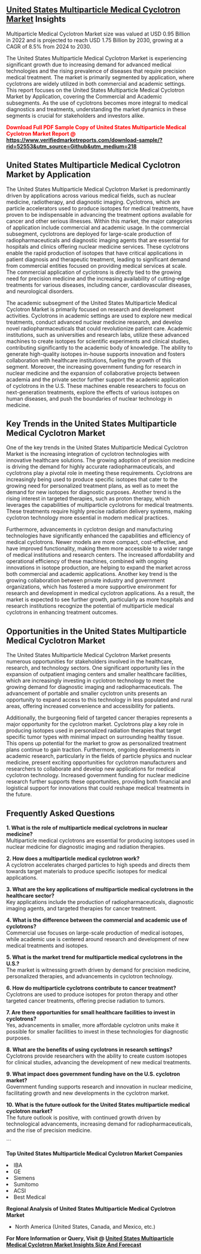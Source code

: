 <h2><a href="https://www.verifiedmarketreports.com/download-sample/?rid=52553&amp;utm_source=Github&amp;utm_medium=218" target="_blank">United States Multiparticle Medical Cyclotron Market</a> Insights</h2><p>Multiparticle Medical Cyclotron Market size was valued at USD 0.95 Billion in 2022 and is projected to reach USD 1.75 Billion by 2030, growing at a CAGR of 8.5% from 2024 to 2030.</p><p> <p>The United States Multiparticle Medical Cyclotron Market is experiencing significant growth due to increasing demand for advanced medical technologies and the rising prevalence of diseases that require precision medical treatment. The market is primarily segmented by application, where cyclotrons are widely utilized in both commercial and academic settings. This report focuses on the United States Multiparticle Medical Cyclotron Market by Application, covering the Commercial and Academic subsegments. As the use of cyclotrons becomes more integral to medical diagnostics and treatments, understanding the market dynamics in these segments is crucial for stakeholders and investors alike. <b><p><span class=""><span style="color: #ff0000;"><strong>Download Full PDF Sample Copy of United States Multiparticle Medical Cyclotron Market Report</strong> @ </span><a href="https://www.verifiedmarketreports.com/download-sample/?rid=52553&amp;utm_source=Github&amp;utm_medium=218" target="_blank">https://www.verifiedmarketreports.com/download-sample/?rid=52553&amp;utm_source=Github&amp;utm_medium=218</a></span></p></b></p> <h2>United States Multiparticle Medical Cyclotron Market by Application</h2> <p>The United States Multiparticle Medical Cyclotron Market is predominantly driven by applications across various medical fields, such as nuclear medicine, radiotherapy, and diagnostic imaging. Cyclotrons, which are particle accelerators used to produce isotopes for medical treatments, have proven to be indispensable in advancing the treatment options available for cancer and other serious illnesses. Within this market, the major categories of application include commercial and academic usage. In the commercial subsegment, cyclotrons are deployed for large-scale production of radiopharmaceuticals and diagnostic imaging agents that are essential for hospitals and clinics offering nuclear medicine services. These cyclotrons enable the rapid production of isotopes that have critical applications in patient diagnosis and therapeutic treatment, leading to significant demand from commercial entities focused on providing medical services at scale. The commercial application of cyclotrons is directly tied to the growing need for precision medicine and the increasing availability of cutting-edge treatments for various diseases, including cancer, cardiovascular diseases, and neurological disorders.</p> <p>The academic subsegment of the United States Multiparticle Medical Cyclotron Market is primarily focused on research and development activities. Cyclotrons in academic settings are used to explore new medical treatments, conduct advanced nuclear medicine research, and develop novel radiopharmaceuticals that could revolutionize patient care. Academic institutions, such as universities and research labs, utilize these advanced machines to create isotopes for scientific experiments and clinical studies, contributing significantly to the academic body of knowledge. The ability to generate high-quality isotopes in-house supports innovation and fosters collaboration with healthcare institutions, fueling the growth of this segment. Moreover, the increasing government funding for research in nuclear medicine and the expansion of collaborative projects between academia and the private sector further support the academic application of cyclotrons in the U.S. These machines enable researchers to focus on next-generation treatments, explore the effects of various isotopes on human diseases, and push the boundaries of nuclear technology in medicine.</p> <h2>Key Trends in the United States Multiparticle Medical Cyclotron Market</h2> <p>One of the key trends in the United States Multiparticle Medical Cyclotron Market is the increasing integration of cyclotron technologies with innovative healthcare solutions. The growing adoption of precision medicine is driving the demand for highly accurate radiopharmaceuticals, and cyclotrons play a pivotal role in meeting these requirements. Cyclotrons are increasingly being used to produce specific isotopes that cater to the growing need for personalized treatment plans, as well as to meet the demand for new isotopes for diagnostic purposes. Another trend is the rising interest in targeted therapies, such as proton therapy, which leverages the capabilities of multiparticle cyclotrons for medical treatments. These treatments require highly precise radiation delivery systems, making cyclotron technology more essential in modern medical practices.</p> <p>Furthermore, advancements in cyclotron design and manufacturing technologies have significantly enhanced the capabilities and efficiency of medical cyclotrons. Newer models are more compact, cost-effective, and have improved functionality, making them more accessible to a wider range of medical institutions and research centers. The increased affordability and operational efficiency of these machines, combined with ongoing innovations in isotope production, are helping to expand the market across both commercial and academic applications. Another key trend is the growing collaboration between private industry and government organizations, which has fostered a more supportive environment for research and development in medical cyclotron applications. As a result, the market is expected to see further growth, particularly as more hospitals and research institutions recognize the potential of multiparticle medical cyclotrons in enhancing treatment outcomes.</p> <h2>Opportunities in the United States Multiparticle Medical Cyclotron Market</h2> <p>The United States Multiparticle Medical Cyclotron Market presents numerous opportunities for stakeholders involved in the healthcare, research, and technology sectors. One significant opportunity lies in the expansion of outpatient imaging centers and smaller healthcare facilities, which are increasingly investing in cyclotron technology to meet the growing demand for diagnostic imaging and radiopharmaceuticals. The advancement of portable and smaller cyclotron units presents an opportunity to expand access to this technology in less populated and rural areas, offering increased convenience and accessibility for patients.</p> <p>Additionally, the burgeoning field of targeted cancer therapies represents a major opportunity for the cyclotron market. Cyclotrons play a key role in producing isotopes used in personalized radiation therapies that target specific tumor types with minimal impact on surrounding healthy tissue. This opens up potential for the market to grow as personalized treatment plans continue to gain traction. Furthermore, ongoing developments in academic research, particularly in the fields of particle physics and nuclear medicine, present exciting opportunities for cyclotron manufacturers and researchers to collaborate and develop new applications for medical cyclotron technology. Increased government funding for nuclear medicine research further supports these opportunities, providing both financial and logistical support for innovations that could reshape medical treatments in the future.</p> <h2>Frequently Asked Questions</h2> <p><b>1. What is the role of multiparticle medical cyclotrons in nuclear medicine?</b><br>Multiparticle medical cyclotrons are essential for producing isotopes used in nuclear medicine for diagnostic imaging and radiation therapies.</p> <p><b>2. How does a multiparticle medical cyclotron work?</b><br>A cyclotron accelerates charged particles to high speeds and directs them towards target materials to produce specific isotopes for medical applications.</p> <p><b>3. What are the key applications of multiparticle medical cyclotrons in the healthcare sector?</b><br>Key applications include the production of radiopharmaceuticals, diagnostic imaging agents, and targeted therapies for cancer treatment.</p> <p><b>4. What is the difference between the commercial and academic use of cyclotrons?</b><br>Commercial use focuses on large-scale production of medical isotopes, while academic use is centered around research and development of new medical treatments and isotopes.</p> <p><b>5. What is the market trend for multiparticle medical cyclotrons in the U.S.?</b><br>The market is witnessing growth driven by demand for precision medicine, personalized therapies, and advancements in cyclotron technology.</p> <p><b>6. How do multiparticle cyclotrons contribute to cancer treatment?</b><br>Cyclotrons are used to produce isotopes for proton therapy and other targeted cancer treatments, offering precise radiation to tumors.</p> <p><b>7. Are there opportunities for small healthcare facilities to invest in cyclotrons?</b><br>Yes, advancements in smaller, more affordable cyclotron units make it possible for smaller facilities to invest in these technologies for diagnostic purposes.</p> <p><b>8. What are the benefits of using cyclotrons in research settings?</b><br>Cyclotrons provide researchers with the ability to create custom isotopes for clinical studies, advancing the development of new medical treatments.</p> <p><b>9. What impact does government funding have on the U.S. cyclotron market?</b><br>Government funding supports research and innovation in nuclear medicine, facilitating growth and new developments in the cyclotron market.</p> <p><b>10. What is the future outlook for the United States multiparticle medical cyclotron market?</b><br>The future outlook is positive, with continued growth driven by technological advancements, increasing demand for radiopharmaceuticals, and the rise of precision medicine.</p> ```</p><p><strong>Top United States Multiparticle Medical Cyclotron Market Companies</strong></p><div data-test-id=""><p><li>IBA</li><li> GE</li><li> Siemens</li><li> Sumitomo</li><li> ACSI</li><li> Best Medical</li></p><div><strong>Regional Analysis of&nbsp;United States Multiparticle Medical Cyclotron Market</strong></div><ul><li dir="ltr"><p dir="ltr">North America&nbsp;(United States, Canada, and Mexico, etc.)</p></li></ul><p><strong>For More Information or Query, Visit @&nbsp;</strong><strong><a href="https://www.verifiedmarketreports.com/product/global-multiparticle-medical-cyclotron-market-2019-by-manufacturers-regions-type-and-application-forecast-to-2024/?utm_source=Github&amp;utm_medium=218" target="_blank">United States Multiparticle Medical Cyclotron Market Insights Size And Forecast</a></strong></p></div>
